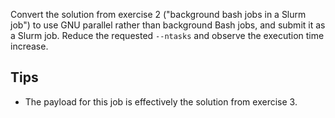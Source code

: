 Convert the solution from exercise 2 ("background bash jobs in a Slurm
job") to use GNU parallel rather than background Bash jobs, and submit
it as a Slurm job. Reduce the requested `--ntasks` and observe the
execution time increase.

## Tips

* The payload for this job is effectively the solution from exercise
  3.
